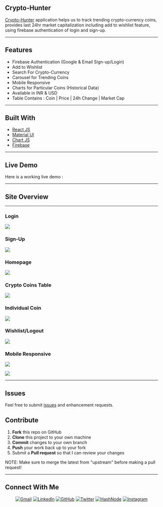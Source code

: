 ## Crypto-Hunter

[Crypto-Hunter]() application helps us to track trending crypto-currency coins, provides last 24hr market capitalization including add to wishlist feature, using firebase authentication of login and sign-up.

<hr>

## Features

- Firebase Authentication (Google & Email Sign-up/Login)
- Add to Wishlist
- Search For Crypto-Currency
- Carousel for Trending Coins
- Mobile Responsive
- Charts for Particular Coins (Historical Data)
- Available in INR & USD
- Table Contains : Coin | Price | 24h Change | Market Cap

<hr>

## Built With

- [React JS](https://reactjs.org/)
- [Material UI](https://v4.mui.com/)
- [Chart JS](https://reactchartjs.github.io/react-chartjs-2/#/)
- [Firebase](https://firebase.google.com/)

<hr>

## Live Demo

Here is a working live demo :

<hr>

## Site Overview

<hr>

### Login

![](./images/login.png)

### Sign-Up

![](./images/sign-up.png)

### Homepage

![](./images/homepage.png)

### Crypto Coins Table

![](./images/table.png)

### Individual Coin

![](./images/particular-coin.png)

### Wishlist/Logout

![](./images/wishlist-logout.png)

### Mobile Responsive

![](./images/mobile-responsive-1.png)

![](./images/mobile-responsive-2.png)

<hr>

## Issues

Feel free to submit [issues](https://github.com/chaitanyatekane/CryptoCurrency-Tracker/issues) and enhancement requests.

## Contribute

1.  **Fork** this repo on GitHub
2.  **Clone** this project to your own machine
3.  **Commit** changes to your own branch
4.  **Push** your work back up to your fork
5.  Submit a **Pull request** so that I can review your changes

NOTE: Make sure to merge the latest from "upstream" before making a pull request!

<hr>

## Connect With Me

<p align="center">
<a href = "mailto: chaitanyatekne5@gmail.com"><img alt="Gmail" src="https://img.shields.io/badge/Gmail-D14836?style=for-the-badge&logo=gmail&logoColor=white" /></a>
<a href="https://www.linkedin.com/in/chaitanyatekane"><img alt="LinkedIn" src="https://img.shields.io/badge/LinkedIn-0077B5?style=for-the-badge&logo=linkedin&logoColor=white" /></a>
<a href="https://github.com/chaitanyatekane"><img alt="GitHub" src="https://img.shields.io/badge/GitHub-100000?style=for-the-badge&logo=github&logoColor=white" /></a>
<a href="https://twitter.com/chaitanyatekne"><img alt="Twitter" src="https://img.shields.io/badge/Twitter-1DA1F2?style=for-the-badge&logo=twitter&logoColor=white" /></a>
<!-- <a href="https://leetcode.com/chaitanyatekane/"><img alt="LeetCode" src="https://img.shields.io/badge/-LeetCode-FFA116?style=for-the-badge&logo=LeetCode&logoColor=black" /></a> -->
<a href="https://chaitanyatekane.hashnode.dev/"><img alt="HashNode" src="https://img.shields.io/badge/Hashnode-2962FF?style=for-the-badge&logo=hashnode&logoColor=white" /></a>
<a href="https://www.instagram.com/tekanechaitanya/"><img alt="Instagram" src="https://img.shields.io/badge/Instagram-E4405F?style=for-the-badge&logo=instagram&logoColor=white" /></a>
</p>

<!-- ### Installed Packages, Etc

- [Material-UI (version-4)](https://v4.mui.com/) <br>
  Command -> npm install @material-ui/core @material-ui/lab
- React-Router <br>
  Command -> npm i react-router-dom
- [CoinGecko API](https://www.coingecko.com/en/api/documentation)
- Axios For Fetching API<br>
  Command -> npm i axios
- [React Alice Carousel](https://www.npmjs.com/package/react-alice-carousel)<br>
  Command -> npm i react-alice-carousel<br>
  Also Import in index.js-> import 'react-alice-carousel/lib/alice-carousel.css';
- React HTML Parser <br>
  Command -> npm i react-html-parser
- [React-ChartJs](https://www.npmjs.com/package/react-chartjs-2)<br>
  Command -> npm install --save react-chartjs-2 chart.js
- Installed Firebase<br>
  Command -> npm install firebase<br>
- React Google Button <br>
  Command -> npm install react-google-button<br>
- React Icons <br>
  Command -> npm i react-icons<br>

### Font Used

- Montserrat (Google Fonts) <br>
  (Light 300, Regular 400, Extra-bold 800)

### Topics To Learn

- React Router
- Material-UI
- Context-API (State Management) -->
